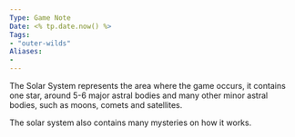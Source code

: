 ```yaml
---
Type: Game Note
Date: <% tp.date.now() %>
Tags:
- "outer-wilds"
Aliases:
- 
---
```

The Solar System represents the area where the game occurs, it contains one star, around 5-6 major astral bodies and many other minor astral bodies, such as moons, comets and satellites.

The solar system also contains many mysteries on how it works.